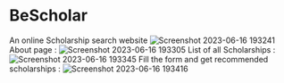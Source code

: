 # BeScholar
An online Scholarship search website
![Screenshot 2023-06-16 193241](https://github.com/codingassistance/BeScholar/assets/116947235/506efae2-666b-42ce-97a3-f0fbbfcf79de)
About page :
![Screenshot 2023-06-16 193305](https://github.com/codingassistance/BeScholar/assets/116947235/537f0f0d-0ebc-4b99-8b17-6b1fd3f7b551)
List of all Scholarships :
![Screenshot 2023-06-16 193345](https://github.com/codingassistance/BeScholar/assets/116947235/f76920e0-467c-41cb-bfb3-dc823d7b5e7a)
Fill the form and get recommended scholarships :
![Screenshot 2023-06-16 193416](https://github.com/codingassistance/BeScholar/assets/116947235/7939b2c7-98fa-4162-b831-0a16916f743a)

